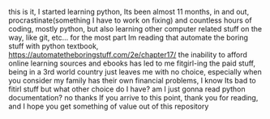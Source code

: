 this is it, I started learning python, Its been almost 11 months, in and out, procrastinate(something I have to work on fixing) and countless hours of coding, mostly python, but also
learning other computer related stuff on the way, like git, etc...
for the most part Im reading that automate the boring stuff with python textbook, https://automatetheboringstuff.com/2e/chapter17/
the inability to afford online learning sources and ebooks has led to me fitgirl-ing the paid stuff, being in a 3rd world country just leaves me with no choice, especially when
you consider my family has their own financial problems, I know Its bad to fitirl stuff but what other choice do I have? am I just gonna read python documentation? no thanks
If you arrive to this point, thank you for reading, and I hope you get something of value out of this repository
